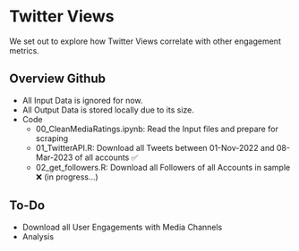 # Twitter Views

We set out to explore how Twitter Views correlate with other engagement metrics. 

## Overview Github
- All Input Data is ignored for now.
- All Output Data is stored locally due to its size. 
- Code
    - 00_CleanMediaRatings.ipynb: Read the Input files and prepare for scraping
    - 01_TwitterAPI.R: Download all Tweets between 01-Nov-2022 and 08-Mar-2023 of all accounts ✅
    - 02_get_followers.R: Download all Followers of all Accounts in sample ❌ (in progress...)


## To-Do
- Download all User Engagements with Media Channels
- Analysis